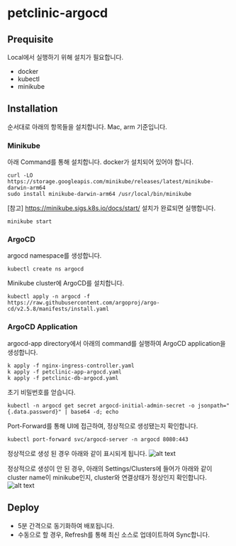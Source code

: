 # petclinic-argocd

## Prequisite
Local에서 실행하기 위해 설치가 필요합니다.
- docker
- kubectl
- minikube

## Installation
순서대로 아래의 항목들을 설치합니다. Mac, arm 기준입니다.

### Minikube
아래 Command를 통해 설치합니다. docker가 설치되어 있어야 합니다.
```shell
curl -LO https://storage.googleapis.com/minikube/releases/latest/minikube-darwin-arm64
sudo install minikube-darwin-arm64 /usr/local/bin/minikube

```
[참고] https://minikube.sigs.k8s.io/docs/start/
설치가 완료되면 실행합니다.
```shell
minikube start
```

### ArgoCD
argocd namespace를 생성합니다.
```shell
kubectl create ns argocd
```
Minikube cluster에 ArgoCD를 설치합니다.
```shell
kubectl apply -n argocd -f https://raw.githubusercontent.com/argoproj/argo-cd/v2.5.8/manifests/install.yaml
```
### ArgoCD Application
argocd-app directory에서 아래의 command를 실행하여 ArgoCD application을 생성합니다.
```shell
k apply -f nginx-ingress-controller.yaml
k apply -f petclinic-app-argocd.yaml
k apply -f petclinic-db-argocd.yaml
```
초기 비밀번호를 얻습니다.
```
kubectl -n argocd get secret argocd-initial-admin-secret -o jsonpath="{.data.password}" | base64 -d; echo
```
Port-Forward를 통해 UI에 접근하여, 정상적으로 생성됐는지 확인합니다.
```shell
kubectl port-forward svc/argocd-server -n argocd 8080:443
```
정상적으로 생성 된 경우 아래와 같이 표시되게 됩니다.
![alt text](https://cookie-tomato-400.notion.site/image/https%3A%2F%2Fs3-us-west-2.amazonaws.com%2Fsecure.notion-static.com%2Fda9f85b4-34a2-4e93-b9f4-fc52242c2f73%2F%25E1%2584%2589%25E1%2585%25B3%25E1%2584%258F%25E1%2585%25B3%25E1%2584%2585%25E1%2585%25B5%25E1%2586%25AB%25E1%2584%2589%25E1%2585%25A3%25E1%2586%25BA_2023-04-24_%25E1%2584%258B%25E1%2585%25A9%25E1%2584%2592%25E1%2585%25AE_10.42.16.png?id=53252f79-049b-49eb-9868-94cab4720622&table=block&spaceId=b3b35dfb-f3f4-4329-aa95-d9a44fd05422&width=2000&userId=&cache=v2)

정상적으로 생성이 안 된 경우, 아래의 Settings/Clusters에 들어가 아래와 같이 cluster name이 minikube인지, cluster와 연결상태가 정상인지 확인합니다.
![alt text](https://cookie-tomato-400.notion.site/image/https%3A%2F%2Fs3-us-west-2.amazonaws.com%2Fsecure.notion-static.com%2F6aedeb57-4acf-4323-9b33-4e47eda53de3%2F%25E1%2584%2589%25E1%2585%25B3%25E1%2584%258F%25E1%2585%25B3%25E1%2584%2585%25E1%2585%25B5%25E1%2586%25AB%25E1%2584%2589%25E1%2585%25A3%25E1%2586%25BA_2023-04-24_%25E1%2584%258B%25E1%2585%25A9%25E1%2584%2592%25E1%2585%25AE_10.38.39.png?id=3ba3ab02-c2f6-48e2-bd27-b749da5968c9&table=block&spaceId=b3b35dfb-f3f4-4329-aa95-d9a44fd05422&width=2000&userId=&cache=v2)

## Deploy
- 5분 간격으로 동기화하여 배포됩니다.
- 수동으로 할 경우, Refresh를 통해 최신 소스로 업데이트하여 Sync합니다.



